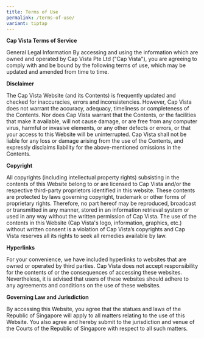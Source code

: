 ```yaml
---
title: Terms of Use
permalink: /terms-of-use/
variant: tiptap
---
```

<p><strong>Cap Vista Terms of Service</strong></p><p>General Legal Information By accessing and using the information which are owned and operated by Cap Vista Pte Ltd ("Cap Vista"), you are agreeing to comply with and be bound by the following terms of use, which may be updated and amended from time to time.</p><p><strong>Disclaimer </strong></p><p>The Cap Vista Website (and its Contents) is frequently updated and checked for inaccuracies, errors and inconsistencies. However, Cap Vista does not warrant the accuracy, adequacy, timeliness or completeness of the Contents. Nor does Cap Vista warrant that the Contents, or the facilities that make it available, will not cause damage, or are free from any computer virus, harmful or invasive elements, or any other defects or errors, or that your access to this Website will be uninterrupted. Cap Vista shall not be liable for any loss or damage arising from the use of the Contents, and expressly disclaims liability for the above-mentioned omissions in the Contents.</p><p><strong>Copyright</strong></p><p>All copyrights (including intellectual property rights) subsisting in the contents of this Website belong to or are licensed to Cap Vista and/or the respective third-party proprietors identified in this website. These contents are protected by laws governing copyright, trademark or other forms of proprietary rights. Therefore, no part hereof may be reproduced, broadcast or transmitted in any manner, stored in an information retrieval system or used in any way without the written permission of Cap Vista. The use of the contents in this Website (Cap Vista's logo, information, graphics, etc.) without written consent is a violation of Cap Vista’s copyrights and Cap Vista reserves all its rights to seek all remedies available by law.</p><p><strong>Hyperlinks</strong> </p><p>For your convenience, we have included hyperlinks to websites that are owned or operated by third parties. Cap Vista does not accept responsibility for the contents of or the consequences of accessing these websites. Nevertheless, it is advised that users of these websites should adhere to any agreements and conditions on the use of these websites.</p><p><strong>Governing Law and Jurisdiction </strong></p><p>By accessing this Website, you agree that the statues and laws of the Republic of Singapore will apply to all matters relating to the use of this Website. You also agree and hereby submit to the jurisdiction and venue of the Courts of the Republic of Singapore with respect to all such matters.</p>